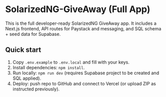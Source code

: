 # SolarizedNG-GiveAway (Full App)

This is the full developer-ready SolarizedNG GiveAway app. It includes a Next.js frontend, API routes for Paystack and messaging, and SQL schema + seed data for Supabase.

## Quick start
1. Copy `.env.example` to `.env.local` and fill with your keys.
2. Install dependencies: `npm install`.
3. Run locally: `npm run dev` (requires Supabase project to be created and SQL applied).
4. Deploy: push repo to GitHub and connect to Vercel (or upload ZIP as instructed previously).
